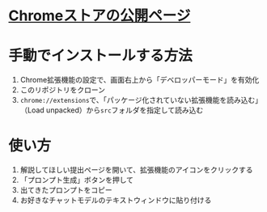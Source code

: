 # [Chromeストアの公開ページ](https://chromewebstore.google.com/detail/ac-submission-explainer/ccjfilfkohnckoaobmbhbdfmmaeibhik)
# 手動でインストールする方法
1. Chrome拡張機能の設定で、画面右上から「デベロッパーモード」を有効化
2. このリポジトリをクローン
3. `chrome://extensions`で、「パッケージ化されていない拡張機能を読み込む」（Load unpacked）から`src`フォルダを指定して読み込む

# 使い方
1. 解説してほしい提出ページを開いて、拡張機能のアイコンをクリックする
2. 「プロンプト生成」ボタンを押して
3. 出てきたプロンプトをコピー
4. お好きなチャットモデルのテキストウィンドウに貼り付ける
